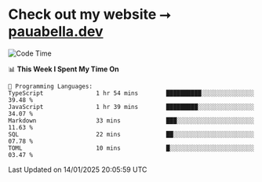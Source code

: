 # Check out my website ⭢ [pauabella.dev](https://pauabella.dev)

<!--START_SECTION:waka-->
![Code Time](http://img.shields.io/badge/Code%20Time-4%2C003%20hrs%2023%20mins-blue)

📊 **This Week I Spent My Time On** 

```text
💬 Programming Languages: 
TypeScript               1 hr 54 mins        ██████████░░░░░░░░░░░░░░░   39.48 % 
JavaScript               1 hr 39 mins        █████████░░░░░░░░░░░░░░░░   34.07 % 
Markdown                 33 mins             ███░░░░░░░░░░░░░░░░░░░░░░   11.63 % 
SQL                      22 mins             ██░░░░░░░░░░░░░░░░░░░░░░░   07.78 % 
TOML                     10 mins             █░░░░░░░░░░░░░░░░░░░░░░░░   03.47 % 
```


 Last Updated on 14/01/2025 20:05:59 UTC
<!--END_SECTION:waka-->
